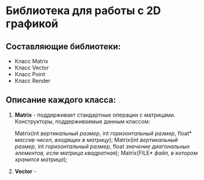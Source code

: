 # Библиотека для работы с 2D графикой
## Составляющие библиотеки:
+ Класс Matrix
+ Класс Vector
+ Класс Point
+ Класс Render

## Описание каждого класса:
1. **Matrix** - поддерживает стандартные операции с матрицами. Конструкторы, поддерживаемые данным классом:

    Matrix(int *вертикальный размер*, int *горизонтальный размер*, float* *массив чисел, входящих в матрицу*);
    Matrix(int *вертикальный размер*, int *горизонтальный размер*, float *значение диагональных элементов, если матрица квадратная*);
    Matrix(FILE* *файл, в котором хранится матрица*);  
2. **Vector** - 

